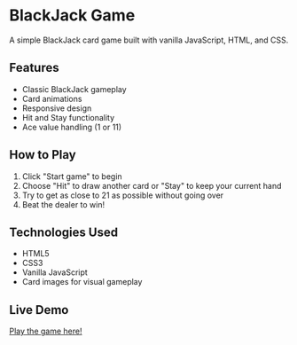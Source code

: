 # BlackJack Game

A simple BlackJack card game built with vanilla JavaScript, HTML, and CSS.

## Features

- Classic BlackJack gameplay
- Card animations
- Responsive design
- Hit and Stay functionality
- Ace value handling (1 or 11)

## How to Play

1. Click "Start game" to begin
2. Choose "Hit" to draw another card or "Stay" to keep your current hand
3. Try to get as close to 21 as possible without going over
4. Beat the dealer to win!

## Technologies Used

- HTML5
- CSS3
- Vanilla JavaScript
- Card images for visual gameplay

## Live Demo

[Play the game here!](https://pldevblackjack.netlify.app/) 
